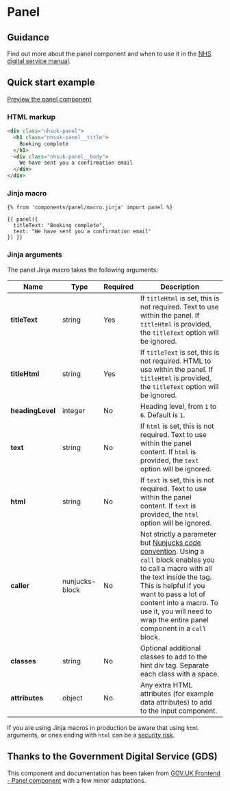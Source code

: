 # Panel

## Guidance

Find out more about the panel component and when to use it in the [NHS digital service manual](https://service-manual.nhs.uk/design-system/components/panel).

## Quick start example

[Preview the panel component](https://nhsuk.github.io/nhsuk-frontend/components/panel/index.html)

### HTML markup

```html
<div class="nhsuk-panel">
  <h1 class="nhsuk-panel__title">
    Booking complete
  </h1>
  <div class="nhsuk-panel__body">
    We have sent you a confirmation email
  </div>
</div>
```

### Jinja macro

```
{% from 'components/panel/macro.jinja' import panel %}

{{ panel({
  titleText: "Booking complete",
  text: "We have sent you a confirmation email"
}) }}
```

### Jinja arguments

The panel Jinja macro takes the following arguments:

| Name             | Type           | Required | Description                                                                                                                                                                                                                                                                                                                                            |
| ---------------- | -------------- | -------- | ------------------------------------------------------------------------------------------------------------------------------------------------------------------------------------------------------------------------------------------------------------------------------------------------------------------------------------------------------ |
| **titleText**    | string         | Yes      | If `titleHtml` is set, this is not required. Text to use within the panel. If `titleHtml` is provided, the `titleText` option will be ignored.                                                                                                                                                                                                         |
| **titleHtml**    | string         | Yes      | If `titleText` is set, this is not required. HTML to use within the panel. If `titleHtml` is provided, the `titleText` option will be ignored.                                                                                                                                                                                                         |
| **headingLevel** | integer        | No       | Heading level, from `1` to `6`. Default is `1`.                                                                                                                                                                                                                                                                                                        |
| **text**         | string         | No       | If `html` is set, this is not required. Text to use within the panel content. If `html` is provided, the `text` option will be ignored.                                                                                                                                                                                                                |
| **html**         | string         | No       | If `text` is set, this is not required. Text to use within the panel content. If `text` is provided, the `html` option will be ignored.                                                                                                                                                                                                                |
| **caller**       | nunjucks-block | No       | Not strictly a parameter but [Nunjucks code convention](https://mozilla.github.io/nunjucks/templating.html#call). Using a `call` block enables you to call a macro with all the text inside the tag. This is helpful if you want to pass a lot of content into a macro. To use it, you will need to wrap the entire panel component in a `call` block. |
| **classes**      | string         | No       | Optional additional classes to add to the hint div tag. Separate each class with a space.                                                                                                                                                                                                                                                              |
| **attributes**   | object         | No       | Any extra HTML attributes (for example data attributes) to add to the input component.                                                                                                                                                                                                                                                                 |

If you are using Jinja macros in production be aware that using `html` arguments, or ones ending with `html` can be a [security risk](https://developer.mozilla.org/en-US/docs/Glossary/Cross-site_scripting). 
## Thanks to the Government Digital Service (GDS)

This component and documentation has been taken from [GOV.UK Frontend - Panel component](https://github.com/alphagov/govuk-frontend/tree/main/packages/govuk-frontend/src/govuk/components/panel) with a few minor adaptations.
